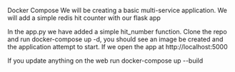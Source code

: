 Docker Compose 
We will be creating a basic multi-service application. We will add a simple redis hit counter with our flask app

In the app.py we have added a simple hit_number function. 
Clone the repo and run docker-compose up -d, you should see an image be created and the application attempt to start. 
If we open the app at http://localhost:5000

If you update anything on the web run docker-compose up --build 

